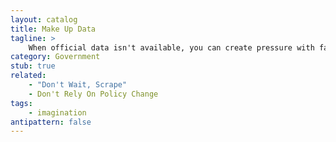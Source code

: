 ```yaml
---
layout: catalog
title: Make Up Data
tagline: > 
    When official data isn't available, you can create pressure with fake data. Use with care.
category: Government
stub: true
related:
    - "Don't Wait, Scrape"
    - Don't Rely On Policy Change
tags:
    - imagination
antipattern: false 
---
```

